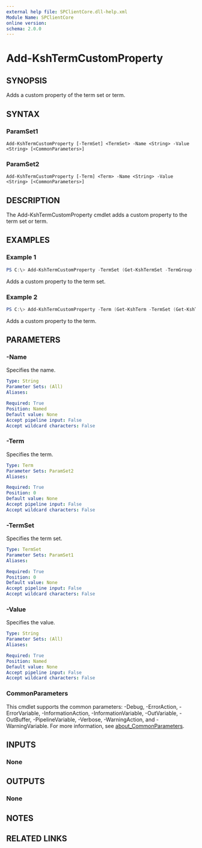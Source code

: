 ```yaml
---
external help file: SPClientCore.dll-help.xml
Module Name: SPClientCore
online version:
schema: 2.0.0
---
```


# Add-KshTermCustomProperty

## SYNOPSIS
Adds a custom property of the term set or term.

## SYNTAX

### ParamSet1
```
Add-KshTermCustomProperty [-TermSet] <TermSet> -Name <String> -Value <String> [<CommonParameters>]
```

### ParamSet2
```
Add-KshTermCustomProperty [-Term] <Term> -Name <String> -Value <String> [<CommonParameters>]
```

## DESCRIPTION
The Add-KshTermCustomProperty cmdlet adds a custom property to the term set or term.

## EXAMPLES

### Example 1
```powershell
PS C:\> Add-KshTermCustomProperty -TermSet (Get-KshTermSet -TermGroup (Get-KshTermGroup -TermGroupName 'Company') -TermSetName 'Department') -Name 'Hierarchy' -Value '0'
```

Adds a custom property to the term set.

### Example 2
```powershell
PS C:\> Add-KshTermCustomProperty -Term (Get-KshTerm -TermSet (Get-KshTermSet -TermGroup (Get-KshTermGroup -TermGroupName 'Company') -TermSetName 'Department') -TermName 'Human Resources') -Name 'Hierarchy' -Value '1'
```

Adds a custom property to the term.

## PARAMETERS

### -Name
Specifies the name.

```yaml
Type: String
Parameter Sets: (All)
Aliases:

Required: True
Position: Named
Default value: None
Accept pipeline input: False
Accept wildcard characters: False
```

### -Term
Specifies the term.

```yaml
Type: Term
Parameter Sets: ParamSet2
Aliases:

Required: True
Position: 0
Default value: None
Accept pipeline input: False
Accept wildcard characters: False
```

### -TermSet
Specifies the term set.

```yaml
Type: TermSet
Parameter Sets: ParamSet1
Aliases:

Required: True
Position: 0
Default value: None
Accept pipeline input: False
Accept wildcard characters: False
```

### -Value
Specifies the value.

```yaml
Type: String
Parameter Sets: (All)
Aliases:

Required: True
Position: Named
Default value: None
Accept pipeline input: False
Accept wildcard characters: False
```

### CommonParameters
This cmdlet supports the common parameters: -Debug, -ErrorAction, -ErrorVariable, -InformationAction, -InformationVariable, -OutVariable, -OutBuffer, -PipelineVariable, -Verbose, -WarningAction, and -WarningVariable. For more information, see [about_CommonParameters](http://go.microsoft.com/fwlink/?LinkID=113216).

## INPUTS

### None

## OUTPUTS

### None

## NOTES

## RELATED LINKS
